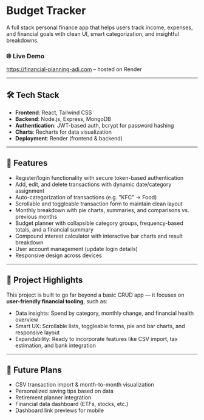 # Budget Tracker

A full stack personal finance app that helps users track income, expenses, and financial goals with clean UI, smart categorization, and insightful breakdowns.

### 🌐 Live Demo  
https://financial-planning-adi.com – hosted on Render

---

## 🛠️ Tech Stack

- **Frontend**: React, Tailwind CSS
- **Backend**: Node.js, Express, MongoDB
- **Authentication**: JWT-based auth, bcrypt for password hashing
- **Charts**: Recharts for data visualization
- **Deployment**: Render (frontend & backend)

---

## 📌 Features

- Register/login functionality with secure token-based authentication
- Add, edit, and delete transactions with dynamic date/category assignment
- Auto-categorization of transactions (e.g. "KFC" → Food)
- Scrollable and toggleable transaction form to maintain clean layout
- Monthly breakdown with pie charts, summaries, and comparisons vs. previous months
- Budget planner with collapsible category groups, frequency-based totals, and a financial summary
- Compound interest calculator with interactive bar charts and result breakdown
- User account management (update login details)
- Responsive design across devices

---

## 🧠 Project Highlights

This project is built to go far beyond a basic CRUD app — it focuses on **user-friendly financial tooling**, such as:

- Data insights: Spend by category, monthly change, and financial health overview
- Smart UX: Scrollable lists, toggleable forms, pie and bar charts, and responsive layout
- Expandability: Ready to incorporate features like CSV import, tax estimation, and bank integration

---

## 🔮 Future Plans

- CSV transaction import & month-to-month visualization
- Personalized saving tips based on data
- Retirement planner integration
- Financial data dashboard (ETFs, stocks, etc.)
- Dashboard link previews for mobile

